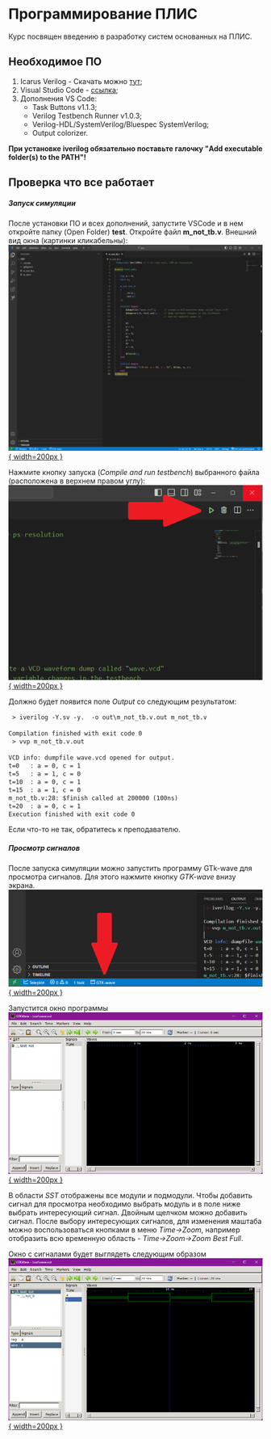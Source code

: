 # Программирование ПЛИС

Курс посвящен введению в разработку систем основанных на ПЛИС.

## Необходимое ПО
 1. Icarus Verilog - Скачать можно [тут](https://bleyer.org/icarus/);
 2. Visual Studio Code - [ссылка](https://code.visualstudio.com/download);
 3. Дополнения VS Code:
     * Task Buttons v1.1.3;
     * Verilog Testbench Runner v1.0.3;
     * Verilog-HDL/SystemVerilog/Bluespec SystemVerilog;
     * Output colorizer.

**При установке iverilog обязательно поставьте галочку "Add executable folder(s) to the PATH"!**

## Проверка что все работает

##### Запуск симуляции
После установки ПО и всех дополнений, запустите VSCode и в нем откройте папку (Open Folder) **test**. Откройте файл **m_not_tb.v**. 
Внешний вид окна (картинки кликабельны):
[![](pics/image_windows.png){ width=200px }](pics/image_windows.png)

Нажмите кнопку запуска (*Compile and run testbench*) выбранного файла (расположена в верхнем правом углу):
[![](pics/image_run.png){ width=200px }](pics/image_run.png)

Должно будет появится поле *Output* со следующим результатом:
```shell
 > iverilog -Y.sv -y.  -o out\m_not_tb.v.out m_not_tb.v 

Compilation finished with exit code 0
 > vvp m_not_tb.v.out 

VCD info: dumpfile wave.vcd opened for output.
t=0   : a = 0, c = 1
t=5   : a = 1, c = 0
t=10  : a = 0, c = 1
t=15  : a = 1, c = 0
m_not_tb.v:28: $finish called at 200000 (100ns)
t=20  : a = 0, c = 1
Execution finished with exit code 0
```

Если что-то не так, обратитесь к преподавателю.

##### Просмотр сигналов
После запуска симуляции можно запустить программу GTk-wave для просмотра сигналов. Для этого нажмите кнопку *GTK-wave* внизу экрана.
[![](pics/image_gtk_button.png){ width=200px }](pics/image_gtk_button.png)

Запустится окно программы
[![](pics/image_gtk_wave.png){ width=200px }](pics/image_gtk_wave.png)

В области *SST* отображены все модули и подмодули. Чтобы добавить сигнал для просмотра необходимо выбрать модуль и в поле ниже выбрать интересующий сигнал. Двойным щелчком можно добавить сигнал. После выбору интересующих сигналов, для изменения маштаба можно воспользоваться кнопками в меню *Time->Zoom*, например отобразить всю временную область - *Time->Zoom->Zoom Best Full*. 

Окно с сигналами будет выглядеть следующим образом
[![](pics/image_gtk_sig.png){ width=200px }](pics/image_gtk_sig.png)